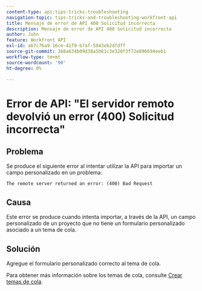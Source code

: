```yaml
---
content-type: api;tips-tricks-troubleshooting
navigation-topic: tips-tricks-and-troubleshooting-workfront-api
title: Mensaje de error de API 400 Solicitud incorrecta
description: Mensaje de error de API 400 Solicitud incorrecta
author: John
feature: Workfront API
exl-id: ab7c76a9-16ce-41f9-b7af-5943eb2dfdff
source-git-commit: 368a634b09d38a5b61c3e320f3f72e896694eeb1
workflow-type: tm+mt
source-wordcount: '90'
ht-degree: 0%

---
```



# Error de API: &quot;El servidor remoto devolvió un error (400) Solicitud incorrecta&quot;

## Problema

Se produce el siguiente error al intentar utilizar la API para importar un campo personalizado en un problema:

`The remote server returned an error: (400) Bad Request`

## Causa

Este error se produce cuando intenta importar, a través de la API, un campo personalizado de un proyecto que no tiene un formulario personalizado asociado a un tema de cola.

## Solución

Agregue el formulario personalizado correcto al tema de cola.

Para obtener más información sobre los temas de cola, consulte [Crear temas de cola](../../manage-work/requests/create-and-manage-request-queues/create-queue-topics.md).
